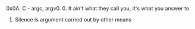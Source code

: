 0x0A. C - argc, argv0.
0. It ain't what they call you, it's what you answer to
1. Silence is argument carried out by other means